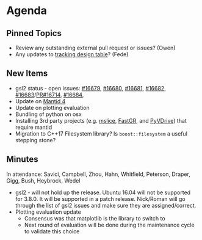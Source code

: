 Agenda
======

Pinned Topics
-------------
* Review any outstanding external pull request or issues? (Owen)
* Any updates to [tracking design table](https://github.com/mantidproject/documents/blob/master/Project-Management/TechnicalSteeringCommittee/reports/TSC-TrackingDesignProposals.md)? (Fede)

New Items
---------

* gsl2 status - open issues: [#16679](https://github.com/mantidproject/mantid/issues/16679), [#16680](https://github.com/mantidproject/mantid/issues/16680), [#16681](https://github.com/mantidproject/mantid/issues/16681), [#16682](https://github.com/mantidproject/mantid/issues/16682), [#16683](https://github.com/mantidproject/mantid/issues/16683)/[PR#16714](https://github.com/mantidproject/mantid/pull/16714), [#16684](https://github.com/mantidproject/mantid/issues/16684),  
* Update on [Mantid 4](https://github.com/mantidproject/documents/pull/23)
* Update on plotting evaluation
* Bundling of python on osx
* Installing 3rd party projects (e.g. [mslice](https://github.com/mantidproject/mslice), [FastGR](https://github.com/neutrons/FastGR), and [PyVDrive](https://github.com/neutrons/PyVDrive)) that require mantid
* Migration to C++17 Filesystem library? Is `boost::filesystem` a useful stepping stone?

Minutes
-------

In attendance: Savici, Campbell, Zhou, Hahn, Whitfield, Peterson, Draper, Gigg, Bush, Heybrock, Wedel

* gsl2 - will not hold up the release. Ubuntu 16.04 will not be supported for 3.8.0. It will be supported in a patch release. Nick/Roman will go through the list of gsl2 issues and make sure they are assigned/correct.
* Plotting evaluation update
  * Consensus was that matplotlib is the library to switch to
  * Next round of evaluation will be done during the maintenance cycle to validate this choice
